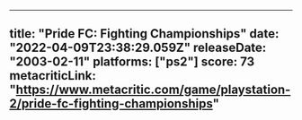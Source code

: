 
---
title: "Pride FC: Fighting Championships"
date: "2022-04-09T23:38:29.059Z"
releaseDate: "2003-02-11"
platforms: ["ps2"]
score: 73
metacriticLink: "https://www.metacritic.com/game/playstation-2/pride-fc-fighting-championships"
---
